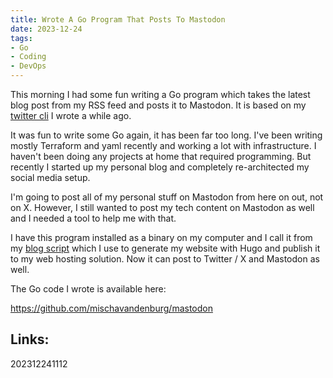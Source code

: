 ```yaml
---
title: Wrote A Go Program That Posts To Mastodon
date: 2023-12-24
tags:
- Go
- Coding
- DevOps
---
```


This morning I had some fun writing a Go program which takes the latest blog post from my RSS feed and posts it to Mastodon. It is based on my [twitter cli](https://github.com/mischavandenburg/twitter-cli) I wrote a while ago. 

It was fun to write some Go again, it has been far too long. I've been writing mostly Terraform and yaml recently and working a lot with infrastructure. I haven't been doing any projects at home that required programming. But recently I started up my personal blog and completely re-architected my social media setup.

I'm going to post all of my personal stuff on Mastodon from here on out, not on X. However, I still wanted to post my tech content on Mastodon as well and I needed a tool to help me with that.

I have this program installed as a binary on my computer and I call it from my [blog script](https://github.com/mischavandenburg/dotfiles/blob/main/scripts/blog) which I use to generate my website with Hugo and publish it to my web hosting solution. Now it can post to Twitter / X and Mastodon as well.

The Go code I wrote is available here:

https://github.com/mischavandenburg/mastodon

## Links:

202312241112

